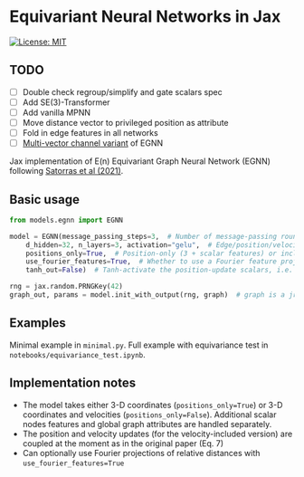 # Equivariant Neural Networks in Jax

[![License: MIT](https://img.shields.io/badge/License-MIT-red.svg)](https://opensource.org/licenses/MIT)

## TODO

- [ ] Double check regroup/simplify and gate scalars spec
- [ ] Add SE(3)-Transformer
- [ ] Add vanilla MPNN
- [ ] Move distance vector to privileged position as attribute
- [ ] Fold in edge features in all networks
- [ ] [Multi-vector channel variant](https://github.com/smsharma/egnn-jax/issues/1) of EGNN

Jax implementation of E(n) Equivariant Graph Neural Network (EGNN) following [Satorras et al (2021)](https://arxiv.org/abs/2102.09844).

## Basic usage

```py
from models.egnn import EGNN

model = EGNN(message_passing_steps=3,  # Number of message-passing rounds
    d_hidden=32, n_layers=3, activation="gelu",  # Edge/position/velocity/scalar-update MLP attributes 
    positions_only=True,  # Position-only (3 + scalar features) or including velocities (3 + 3 + scalar features) 
    use_fourier_features=True,  # Whether to use a Fourier feature projection of input relative coordinates
    tanh_out=False)  # Tanh-activate the position-update scalars, i.e. (x_i - x_j) * Tanh(scalars) which sometimes helps with stability

rng = jax.random.PRNGKey(42)
graph_out, params = model.init_with_output(rng, graph)  # graph is a jraph.GraphsTuple 
```
## Examples

Minimal example in `minimal.py`. Full example with equivariance test in `notebooks/equivariance_test.ipynb`.

## Implementation notes

- The model takes either 3-D coordinates (`positions_only=True`) or 3-D coordinates and velocities (`positions_only=False`). Additional scalar nodes features and global graph attributes are handled separately.
- The position and velocity updates (for the velocity-included version) are coupled at the moment as in the original paper (Eq. 7)
- Can optionally use Fourier projections of relative distances with `use_fourier_features=True`